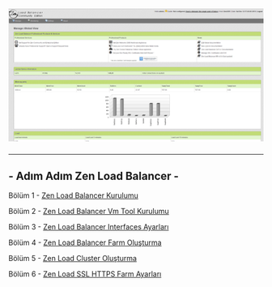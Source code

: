 # ![](zen-dash.png)
------


## - Adım Adım Zen Load Balancer -


Bölüm 1 - [Zen Load Balancer Kurulumu](https://fatlan.com/21-03-2016-zen-load-balancer-kurulumu-bolum1/) <br>

Bölüm 2 - [Zen Load Balancer Vm Tool Kurulumu](https://fatlan.com/23-04-2016-zen-load-balancer-open-vm-tools-kurulumu-bolum2/) <br>

Bölüm 3 - [Zen Load Balancer Interfaces Ayarları](https://fatlan.com/05-07-2016-zen-load-balancer-interfaces-ayarlari-bolum3/) <br>

Bölüm 4 - [Zen Load Balancer Farm Oluşturma](https://fatlan.com/05-07-2016-zen-load-balancer-farm-olusturma-bolum4/) <br>

Bölüm 5 - [Zen Load Cluster Oluşturma](https://fatlan.com/22-10-2017-zen-load-balancer-cluster-olusturma-bolum-5/) <br>

Bölüm 6 - [Zen Load SSL HTTPS Farm Ayarları](https://fatlan.com/22-10-2017-zen-load-balancer-ssl-https-farm-olusturma-bolum-6/) <br>
